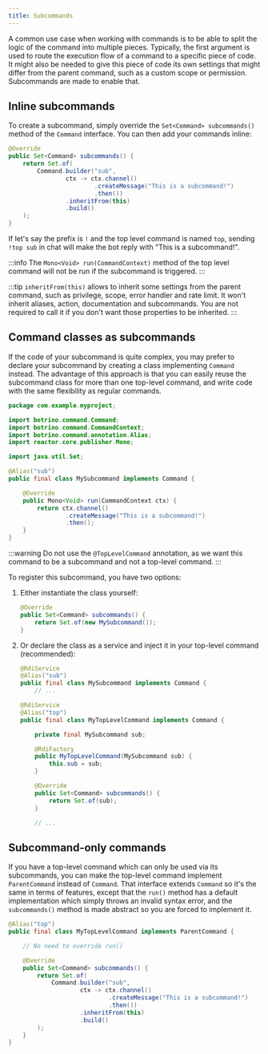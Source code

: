```yaml
---
title: Subcommands
---
```


A common use case when working with commands is to be able to split the logic of the command into multiple pieces. Typically, the first argument is used to route the execution flow of a command to a specific piece of code. It might also be needed to give this piece of code its own settings that might differ from the parent command, such as a custom scope or permission. Subcommands are made to enable that.

## Inline subcommands

To create a subcommand, simply override the `Set<Command> subcommands()` method of the `Command` interface. You can then add your commands inline:

```java
@Override
public Set<Command> subcommands() {
    return Set.of(
        Command.builder("sub",
                ctx -> ctx.channel()
                        .createMessage("This is a subcommand!")
                        .then())
                .inheritFrom(this)
                .build()
    );
}
```

If let's say the prefix is `!` and the top level command is named `top`, sending `!top sub` in chat will make the bot reply with "This is a subcommand!".

:::info
The `Mono<Void> run(CommandContext)` method of the top level command will not be run if the subcommand is triggered.
:::

:::tip
`inheritFrom(this)` allows to inherit some settings from the parent command, such as privilege, scope, error handler and rate limit. It won't inherit aliases, action, documentation and subcommands. You are not required to call it if you don't want those properties to be inherited.
:::

## Command classes as subcommands

If the code of your subcommand is quite complex, you may prefer to declare your subcommand by creating a class implementing `Command` instead. The advantage of this approach is that you can easily reuse the subcommand class for more than one top-level command, and write code with the same flexibility as regular commands.

```java
package com.example.myproject;

import botrino.command.Command;
import botrino.command.CommandContext;
import botrino.command.annotation.Alias;
import reactor.core.publisher.Mono;

import java.util.Set;

@Alias("sub")
public final class MySubcommand implements Command {

    @Override
    public Mono<Void> run(CommandContext ctx) {
        return ctx.channel()
                .createMessage("This is a subcommand!")
                .then();
    }
}
```

:::warning
Do not use the `@TopLevelCommand` annotation, as we want this command to be a subcommand and not a top-level command.
:::

To register this subcommand, you have two options:

1. Either instantiate the class yourself:
    ```java title="MyTopLevelCommand.java"
    @Override
    public Set<Command> subcommands() {
        return Set.of(new MySubcommand());
    }
    ```
2. Or declare the class as a service and inject it in your top-level command (recommended):
    ```java title="MySubcommand.java"
    @RdiService
    @Alias("sub")
    public final class MySubcommand implements Command {
        // ...
    ```
    ```java title="MyTopLevelCommand.java"
    @RdiService
    @Alias("top")
    public final class MyTopLevelCommand implements Command {

        private final MySubcommand sub;

        @RdiFactory
        public MyTopLevelCommand(MySubcommand sub) {
            this.sub = sub;
        }

        @Override
        public Set<Command> subcommands() {
            return Set.of(sub);
        }

        // ...
    ```

## Subcommand-only commands

If you have a top-level command which can only be used via its subcommands, you can make the top-level command implement `ParentCommand` instead of `Command`. That interface extends `Command` so it's the same in terms of features, except that the `run()` method has a default implementation which simply throws an invalid syntax error, and the `subcommands()` method is made abstract so you are forced to implement it.

```java
@Alias("top")
public final class MyTopLevelCommand implements ParentCommand {

    // No need to override run()

    @Override
    public Set<Command> subcommands() {
        return Set.of(
            Command.builder("sub",
                    ctx -> ctx.channel()
                            .createMessage("This is a subcommand!")
                            .then())
                    .inheritFrom(this)
                    .build()
        );
    }
}
```
